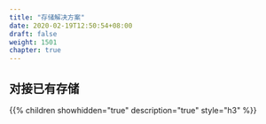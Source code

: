 ```yaml
---
title: "存储解决方案"
date: 2020-02-19T12:50:54+08:00
draft: false
weight: 1501
chapter: true
---
```


## 对接已有存储


{{% children showhidden="true" description="true" style="h3"  %}}

